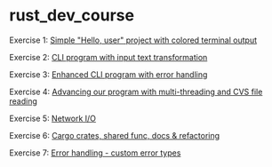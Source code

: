 # rust_dev_course
Exercise 1: [Simple "Hello, user" project with colored terminal output](lesson-01/src/main.rs)

Exercise 2: [CLI program with input text transformation](lesson-02/src/main.rs) 

Exercise 3: [Enhanced CLI program with error handling](lesson-05/src/main.rs) 

Exercise 4: [Advancing our program with multi-threading and CVS file reading](lesson-07/src/main.rs)

Exercise 5: [Network I/O](lesson-09)

Exercise 6: [Cargo crates, shared func, docs & refactoring](lesson-11)

Exercise 7: [Error handling - custom error types](lesson-13)
